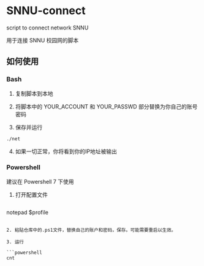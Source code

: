 # SNNU-connect
script to connect network SNNU

用于连接 SNNU 校园网的脚本 

## 如何使用

### Bash

1. 复制脚本到本地

2. 将脚本中的 YOUR_ACCOUNT 和 YOUR_PASSWD 部分替换为你自己的账号密码

3. 保存并运行

```bash
./net
```

4. 如果一切正常，你将看到你的IP地址被输出

### Powershell

建议在 Powershell 7 下使用

1. 打开配置文件

   ```powershell
  notepad $profile
   ```

2. 粘贴仓库中的.ps1文件，替换自己的账户和密码，保存。可能需要重启以生效。

3. 运行

```powershell
cnt
```
